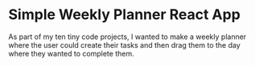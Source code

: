 # Simple Weekly Planner React App

As part of my ten tiny code projects, I wanted to make a weekly planner where the user could create their tasks and then drag them to the day where they wanted to complete them. 

